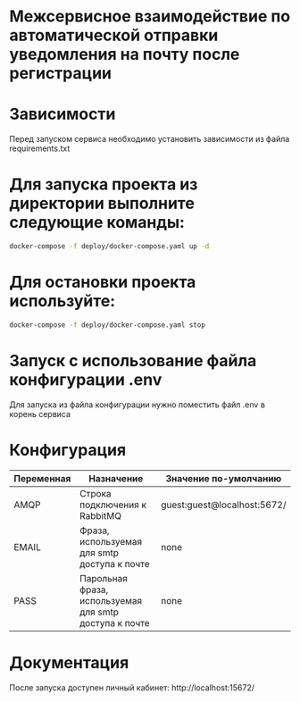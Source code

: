 # Межсервисное взаимодействие по автоматической отправки уведомления на почту после регистрации

# Зависимости

Перед запуском сервиса необходимо установить зависимости из файла requirements.txt

# Для запуска проекта из директории выполните следующие команды:

```bash
docker-compose -f deploy/docker-compose.yaml up -d
```
# Для остановки проекта используйте:
```bash
docker-compose -f deploy/docker-compose.yaml stop
```

# Запуск с использование файла конфигурации .env

Для запуска из файла конфигурации нужно поместить файл .env в корень сервиса

# Конфигурация
| Переменная                  | Назначение                                                         | Значение по-умолчанию            |
| -----------                 | -----                                                              | ---                              |
| AMQP                        | Строка подключения к RabbitMQ                                      | guest:guest@localhost:5672/      |
| EMAIL                       | Фраза, используемая для smtp доступа к почте                       | none                             | 
| PASS                        | Парольная фраза, используемая для smtp доступа к почте             | none                             | 


# Документация

После запуска доступен личный кабинет: http://localhost:15672/
